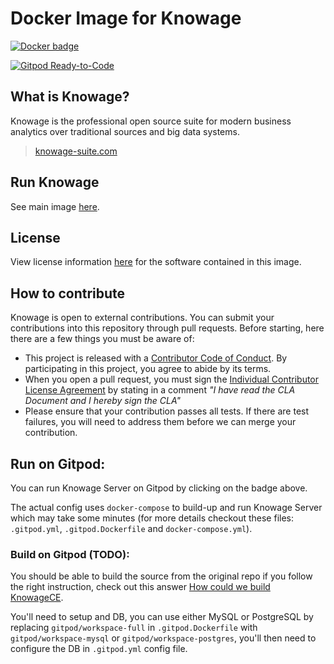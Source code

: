 # Docker Image for Knowage

[![Docker badge](https://img.shields.io/docker/pulls/knowagelabs/knowage-server-docker.svg)](https://hub.docker.com/r/knowagelabs/knowage-server-docker/)

[![Gitpod Ready-to-Code](https://img.shields.io/badge/Gitpod-Ready--to--Code-blue?logo=gitpod)](https://gitpod.io/#https://github.com/CorpoSense/Knowage-Server-Docker/tree/gitpod-setup)

## What is Knowage?

Knowage is the professional open source suite for modern business analytics over traditional sources and big data systems.

> [knowage-suite.com](https://www.knowage-suite.com)

## Run Knowage

See main image [here](Knowage-Server-Docker/README.md).

## License

View license information [here](https://github.com/KnowageLabs/Knowage-Server/) for the software contained in this image.

## How to contribute

Knowage is open to external contributions. You can submit your contributions into this repository through pull requests.
Before starting, here there are a few things you must be aware of:

-   This project is released with a [Contributor Code of Conduct](./CODE_OF_CONDUCT.md). By participating in this
    project, you agree to abide by its terms.
-   When you open a pull request, you must sign the
    [Individual Contributor License Agreement](./CLA.md) by stating in a comment
	_"I have read the CLA Document and I hereby sign the CLA"_
-   Please ensure that your contribution passes all tests. If there are test failures, you will need to address them
    before we can merge your contribution.

## Run on Gitpod:
You can run Knowage Server on Gitpod by clicking on the badge above.

The actual config uses `docker-compose` to build-up and run Knowage Server which may take some minutes (for more details checkout these files: `.gitpod.yml`, `.gitpod.Dockerfile` and `docker-compose.yml`).

### Build on Gitpod (TODO):
You should be able to build the source from the original repo if you follow the right instruction, check out this answer [How could we build KnowageCE](https://www.knowage-suite.com/qa/697/how-could-we-build-knowage-ce).

You'll need to setup and DB, you can use either MySQL or PostgreSQL by replacing `gitpod/workspace-full` in `.gitpod.Dockerfile` with `gitpod/workspace-mysql` or `gitpod/workspace-postgres`, you'll then need to configure the DB in `.gitpod.yml` config file.
